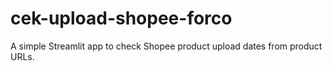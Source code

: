 # cek-upload-shopee-forco
A simple Streamlit app to check Shopee product upload dates from product URLs.
